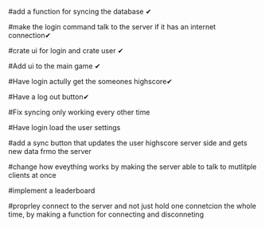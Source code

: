 #add a function for syncing the database ✔

#make the login command talk to the server if it has an internet connection✔

#crate ui for login and crate user ✔

#Add ui to the main game ✔

#Have login actully get the someones highscore✔

#Have a log out button✔

#Fix syncing only working every other time

#Have login load the user settings

#add a sync button that updates the user highscore server side and gets new data frmo the server 

#change how eveything works by making the server able to talk to mutlitple clients at once

#implement a leaderboard

#proprley connect to the server and not just hold one connetcion the whole time, by making a function for connecting and disconneting